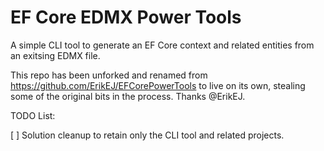 # EF Core EDMX Power Tools

A simple CLI tool to generate an EF Core context and related entities from an exitsing EDMX file.

This repo has been unforked and renamed from https://github.com/ErikEJ/EFCorePowerTools to live on its own, stealing some of the original bits in the process. Thanks @ErikEJ.

TODO List:

[ ] Solution cleanup to retain only the CLI tool and related projects.
